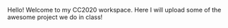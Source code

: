 Hello! Welcome to my CC2020 workspace. Here I will upload some of the awesome project we do in class!
